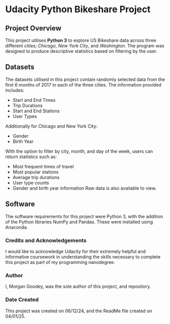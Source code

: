 # Udacity Python Bikeshare Project

## Project Overview
This project utilises **Python 3** to explore US Bikeshare data across three different cities; _Chicago_, _New York City_, and _Washington_. The program was designed to produce descriptive statistics based on filtering by the user.

## Datasets
The datasets utilised in this project contain randomly selected data from the first 6 months of 2017 in each of the three cities. The information provided includes:
* Start and End Times
* Trip Durations
* Start and End Stations
* User Types

Additionally for Chicago and New York City:
* Gender
* Birth Year

With the option to filter by city, month, and day of the week, users can return statistics such as:
* Most frequent times of travel
* Most popular stations
* Average trip durations
* User type counts
* Gender and birth year information
Raw data is also available to view.

## Software
The software requirements for this project were Python 3, with the addition of the Python libraries NumPy and Pandas. These were installed using Anaconda.

### Credits and Acknowledgements
I would like to acknowledge Udacity for their extremely helpful and informative coursework in understanding the skills necessary to complete this project as part of my programming nanodegree.

### Author
I, Morgan Goodey, was the sole author of this project, and repository.

### Date Created
This project was created on 06/12/24, and the ReadMe file created on 04/01/25.